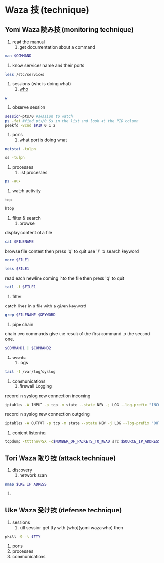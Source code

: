 # Waza 技 (technique)

## Yomi Waza 読み技 (monitoring technique)

1. read the manual
   1. get documentation about a command
```bash
man $COMMAND
```


   1. know services name and their ports
```bash
less /etc/services
```

1. sessions (who is doing what)
   1. <a href="who">who</a>
```bash
w
```


   1. observe session

```bash
session=pts/0 #session to watch
ps -fat #find pts/0 Ss in the list and look at the PID column
peekfd -8cnd $PID 0 1 2
```

1. ports
   1. what port is doing what
```bash
netstat -tulpn
```

```bash
ss -tulpn
```

1. processes
   1. list processes

```bash
ps -aux
```

1. watch activity

```bash
top
```

```bash
htop
```

1. filter & search
   1. browse

display content of a file

```bash
cat $FILENAME
```

browse file content then press 'q' to quit use '/' to search keyword

```bash
more $FILE1
```

```bash
less $FILE1
```

read each newline coming into the file then press 'q' to quit

```bash
tail -f $FILE1
```

1. filter

catch lines in a file with a given keyword

```bash
grep $FILENAME $KEYWORD
```

1. pipe chain

chain two commands give the result of the first command to the second one.

```bash
$COMMAND1 | $COMMAND2
```

1. events
   1. logs

```bash
tail -f /var/log/syslog
```

1. communications
   1. firewall Logging

record in syslog new connection incoming

```bash
iptables -A INPUT -p tcp -m state --state NEW -j LOG --log-prefix "INCOMING connection "
```

record in syslog new connection outgoing

```bash
iptables -A OUTPUT -p tcp -m state --state NEW -j LOG --log-prefix "OUTGOING connection "
```

1. content listening

```bash
tcpdump -ttttnnvvSX -c$NUMBER_OF_PACKETS_TO_READ src $SOURCE_IP_ADDRESS and dst port $DESTINATION_PORT
```

## Tori Waza 取り技 (attack technique)

1. discovery
   1. network scan
```bash
nmap $UKE_IP_ADRESS
```


   1.

## Uke Waza</a> 受け技 (defense technique)

1. sessions
   1. kill session get tty with [who](yomi waza who) then
```bash
pkill -9 -t $TTY
```

1. ports
1. processes
1. communications
